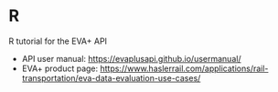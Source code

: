 # R
R tutorial for the EVA+ API

- API user manual: https://evaplusapi.github.io/usermanual/
- EVA+ product page: https://www.haslerrail.com/applications/rail-transportation/eva-data-evaluation-use-cases/
